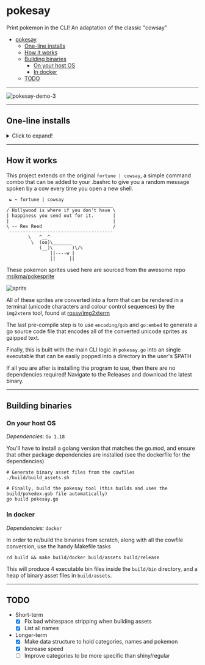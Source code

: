 # pokesay

Print pokemon in the CLI! An adaptation of the classic "cowsay"

- [pokesay](#pokesay)
  - [One-line installs](#one-line-installs)
  - [How it works](#how-it-works)
  - [Building binaries](#building-binaries)
    - [On your host OS](#on-your-host-os)
    - [In docker](#in-docker)
  - [TODO](#todo)

---

![pokesay-demo-3](https://user-images.githubusercontent.com/9894426/160840120-f45be867-7427-4f19-862c-46e6a4b396c3.png)

---

## One-line installs

<details>
  <summary>Click to expand!</summary>

- OSX / darwin
    ```shell
    bash -c "$(curl https://raw.githubusercontent.com/tmck-code/pokesay/master/scripts/install.sh)" bash darwin amd64
    ```
- OSX / darwin (M1)
    ```shell
    bash -c "$(curl https://raw.githubusercontent.com/tmck-code/pokesay/master/scripts/install.sh)" bash darwin arm64
    ```
- Linux x64
    ```shell
    bash -c "$(curl https://raw.githubusercontent.com/tmck-code/pokesay/master/scripts/install.sh)" bash linux amd64
    ```
- Android ARM64 (Termux)
    ```shell
    bash -c "$(curl https://raw.githubusercontent.com/tmck-code/pokesay/master/scripts/install.sh)" bash android arm64
    ```
</details>

---

## How it works

This project extends on the original `fortune | cowsay`, a simple command combo that can be added to
your .bashrc to give you a random message spoken by a cow every time you open a new shell.

```
 ☯ ~ fortune | cowsay
 ______________________________________
/ Hollywood is where if you don't have \
| happiness you send out for it.       |
|                                      |
\ -- Rex Reed                          /
 --------------------------------------
        \   ^__^
         \  (oo)\_______
            (__)\       )\/\
                ||----w |
                ||     ||
```

These pokemon sprites used here are sourced from the awesome repo
[msikma/pokesprite](https://github.com/msikma/pokesprite)

![sprits](https://github.com/msikma/pokesprite/raw/master/resources/images/banner_gen8_2x.png)

All of these sprites are converted into a form that can be rendered in a terminal (unicode
characters and colour control sequences) by the `img2xterm` tool, found at
[rossy/img2xterm](https://github.com/rossy/img2xterm)

The last pre-compile step is to use `encoding/gob` and `go:embed` to generate a go source code file
that encodes all of the converted unicode sprites as gzipped text.

Finally, this is built with the main CLI logic in `pokesay.go` into an single executable that can be
easily popped into a directory in the user's $PATH

If all you are after is installing the program to use, then there are no dependencies required!
Navigate to the Releases and download the latest binary.

---

## Building binaries

### On your host OS

_Dependencies_: `Go 1.18`

You'll have to install a golang version that matches the go.mod, and ensure that other package
dependencies are installed (see the dockerfile for the dependencies)

```shell
# Generate binary asset files from the cowfiles
./build/build_assets.sh

# Finally, build the pokesay tool (this builds and uses the build/pokedex.gob file automatically)
go build pokesay.go
```

### In docker

_Dependencies:_ `docker`

In order to re/build the binaries from scratch, along with all the cowfile conversion, use the handy
Makefile tasks

```shell
cd build && make build/docker build/assets build/release
```

This will produce 4 executable bin files inside the `build/bin` directory, and a heap of binary asset files in `build/assets`.

---

## TODO

- Short-term
  - [x] Fix bad whitespace stripping when building assets
  - [x] List all names
- Longer-term
  - [x] Make data structure to hold categories, names and pokemon
  - [x] Increase speed
  - [ ] Improve categories to be more specific than shiny/regular
